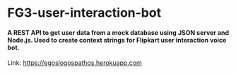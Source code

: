 # FG3-user-interaction-bot

#### A REST API to get user data from a mock database using JSON server and Node.js. Used to create context strings for Flipkart user interaction voice bot.
Link: https://egoslogospathos.herokuapp.com

